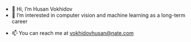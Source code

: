 - 👋 Hi, I’m Husan Vokhidov
- 👀 I’m interested in computer vision and machine learning as a long-term career
<!---
- 🌱 I’m currently learning ...
- 💞️ I’m looking to collaborate on ...
--->
- 📫 You can reach me at vokhidovhusan@nate.com

<!---
vokhidovhusan/vokhidovhusan is a ✨ special ✨ repository because its `README.md` (this file) appears on your GitHub profile.
You can click the Preview link to take a look at your changes.
--->
